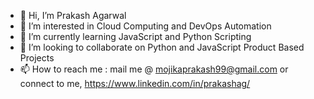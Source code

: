 - 👋 Hi, I’m Prakash Agarwal
- 👀 I’m interested in Cloud Computing and DevOps Automation
- 🌱 I’m currently learning JavaScript and Python Scripting
- 💞️ I’m looking to collaborate on Python and JavaScript Product Based Projects
- 📫 How to reach me : mail me @ mojikaprakash99@gmail.com or connect to me, https://www.linkedin.com/in/prakashag/

<!---
kruzes1/kruzes1 is a ✨ special ✨ repository because its `README.md` (this file) appears on your GitHub profile.
You can click the Preview link to take a look at your changes.
--->
